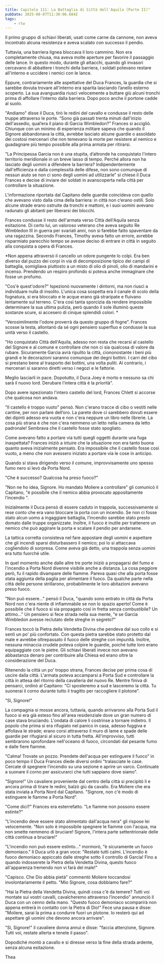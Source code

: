 ```yaml
---
title: Capitolo 111: La Battaglia di Città dell'Aquila (Parte II)"
pubDate: 2025-08-07T11:30:06.684Z
tags:
    - rtw
---
```





Il primo gruppo di schiavi liberati, usati come carne da cannone, non aveva incontrato alcuna resistenza e aveva scalato con successo il pendio.


Tuttavia, una barriera lignea bloccava il loro cammino. Non era completamente chiusa, ma aveva molte aperture per favorire il passaggio delle lance. In questo modo, durante gli attacchi, quando gli invasori cercavano di abbattere i tronchi della barriera, i soldati potevano restare all'interno e uccidere i nemici con le lance.


Eppure, contrariamente alle aspettative del Duca Frances, la guardia che si sarebbe dovuta trovare all'interno era sparita lasciando l’anello esterno scoperto. La sua avanguardia riuscì velocemente a buttare giù alcuni tronchi prima di affollare l’interno dalla barriera. Dopo poco anche il portone cadde al suolo.


"Andiamo" disse il Duca, tirò le redini del cavallo e condusse il resto delle truppe attraverso le porte. “Sono già passati trenta minuti dall'inizio dell'assedio, qual’era il piano di Garcia Wimbledon?” Frances si accigliò. Chiunque con un minimo di esperienza militare sapeva che quando il Signore abbandonava la città, avrebbe lasciato alcune guardie o assoldato dei costosi mercenari che non temevano la morte per resistere al nemico e guadagnare più tempo possibile alla prima armata per ritirarsi.


"La Principessa Garcia non è una stupita, d’altronde ha conquistato l'intero territorio meridionale in un breve lasso di tempo. Perché allora non ha lasciato degli uomini a difendere la barriera? Indipendentemente dall'efficienza e dalla complessità delle difese, non sono comunque di nessun aiuto se non ci sono degli uomini ad utilizzarle" si chiese il Duca Frances e decise di inviare dei soldati in avanscoperta nella città per controllare la situazione.


L'informazione riportata dal Capitano delle guardie coincideva con quello che avevano visto dalla cima della barriera: in città non c’erano ostili. Solo alcune strade erano ostruite da tronchi e mattoni, e i suoi uomini avevano radunato gli abitanti per liberarsi dei blocchi.


Frances condusse il resto dell'armata verso Città dell'Aquila senza esitazione. Di certo lui, un valoroso veterano che aveva seguito Re Wimbledon III in guerra per svariati anni, non si farebbe fatto spaventare da una ragazzina. Secondo Frances, Timothy aveva fatto un errore, avrebbe risparmiato parecchio tempo se avesse deciso di entrare in città in seguito alla conquista a opera di Frances.


*Non appena attraversò il cancello un odore pungente lo colpì. Era ben diverso dal puzzo dei corpi in via di decomposizione tipico dei campi di battaglia, somigliava piuttosto a un misto di olio di pinoli, olio di mandarini e incenso. Prendendo un respiro profondo si poteva anche immaginare che fosse un profumo.


"Cos'è quest'odore?" Ispezionò nuovamente i dintorni, ma non riuscì a individuare nulla di insolito. L'unica cosa sospetta era il canale di scolo della fognatura, si era bloccato e le acque erano già straripate e fluivano lentamente sul terreno. C'era così tanta sporcizia da rendere impossibile determinare la sua ultima pulizia, però quando il sole illuminò queste sostanze scure, si accesero di cinque splendidi colori. *


“Verosimilmente l'odore proverrà da questo gruppo di fogne”. Frances scosse la testa, allontanò da sé ogni pensiero superfluo e condusse la sua unità verso il castello.


"Ho conquistato Città dell'Aquila, adesso non resta che recarsi al castello del Signore e al comune e controllare che non ci sia qualcosa di valore da rubare. Sicuramente Garcia avrà ripulito la città, ciononostante i beni più grandi e le decorazioni saranno comunque dei degni bottini. I carri del cibo si prestano bene al trasporto dei bottini, una volta puliti. Al contrario, i mercenari si saranno diretti verso i negozi e le fattorie.


Meglio lasciarli in pace. Dopotutto, il Duca Joey è morto e nessuno sa chi sarà il nuovo lord. Derubare l'intera città è la priorità".


Dopo avere ispezionato l'intero castello del lord, Frances Chlett si accorse che qualcosa non andava.


"Il castello è troppo vuoto" pensò. Non c'erano tracce di cibo o vestiti nelle cantine, per non parlare dell’oro. La parete dove ci sarebbero dovuti essere dei dipinti adesso era vuota e non c'era neppure un libro nelle librerie. La cosa più strana è che non c'era nemmeno un letto nella camera da letto padronale! Sembrava che il castello fosse stato spogliato.


Come avevano fatto a portare via tutti quegli oggetti durante una fuga inaspettata? Frances iniziò a intuire che la situazione non era tanto buona quanto aveva inizialmente pensato. Era impossibile che il castello fosse così vuoto, a meno che non avessero iniziato a portare via le cose in anticipo.


Quando si stava dirigendo verso il comune, improvvisamente uno spesso fumo nero si levò da Porta Nord.


"Che è successo? Qualcosa ha preso fuoco?"


"Non ne ho idea, Signore. Ho mandato Moliere a controllare" gli comunicò il Capitano, "è possibile che il nemico abbia provocato appositamente l’incendio ".


Inizialmente il Duca pensò di essere caduto in trappola, successivamente si rese conto che era vano bloccare la porta con un incendio. Se non ci fosse stato alcun uomo a ingaggiare battaglia, l’incendio sarebbe stato presto domato dalle truppe organizzate. Inoltre, il fuoco è inutile per trattenere un nemico che può aggirare la porta e scalare il pendio per andarsene.


La tattica corretta consisteva nel fare appostare degli uomini e aspettare che gli incendi sparsi disturbassero il nemico; poi lo si attaccava cogliendolo di sorpresa. Come aveva già detto, una trappola senza uomini era tutto fuorché utile.


In quel momento anche dalle altre tre porte iniziò a propagarsi del fumo e l'incendio a Porta Nord divenne visibile anche a distanza. La cosa peggiore però, fu il rapido divampare delle fiamme. Pareva quasi che alla porta fosse stata aggiunta della paglia per alimentare il fuoco. Da qualche parte nella città delle persone strillarono, probabilmente le loro abitazioni avevano preso fuoco.


"Non può essere..." pensò il Duca, "quando sono entrato in città da Porta Nord non c'era niente di infiammabile se non lo spazio aperto! Come è possibile che il fuoco si sia propagato così in fretta senza combustibile? Un attimo..." Un pensiero si fece strada nella sua mente, "e se Garcia Wimbledon avesse reclutato delle streghe in segreto?"


Frances toccò la Pietra della Vendetta Divina che pendeva dal suo collo e si sentì un po' più confortato. Con questa pietra sarebbe stato protetto dal male e avrebbe oltrepassato il fuoco delle streghe con impunità. Inoltre, nessuna minaccia crudele poteva colpire le guardie, poiché tutte loro erano equipaggiate con le pietre. Gli schiavi liberati invece non avevano abbastanza denaro per contribuire alla Chiesa ed erano oltre la considerazione del Duca.


Ritenendo la città un po' troppo strana, Frances decise per prima cosa di uscire dalla città. L'armata poteva accamparsi a Porta Sud e controllare la città in attesa del ritorno della cavalleria del nuovo Re. Mentre finiva di pensarci, ordinò al Capitano: "Ci sposteremo a sud e lasceremo la città. Tu suonerai il corno durante tutto il tragitto per raccogliere il plotone".


"Sì, Signore!"


La compagnia si mosse ancora, tuttavia, quando arrivarono alla Porta Sud il fuoco si era già esteso fino all'area residenziale dove un gran numero di case stava bruciando. L'ondata di calore li costrinse a tornare indietro. Il popolo che prima si era rifugiato nel panico in casa, adesso fuggiva e affollava le strade; erano corsi attraverso il muro di lame e spade delle guardie per rifugiarsi al sicuro in tutta fretta. All'improvviso, tutti sembrarono sprofondare nell'oceano di fuoco, circondati dal pesante fumo e dalle fiere fiamme.


"Calma! Trovate un pozzo. Prendete dell'acqua per estinguere il fuoco" in poco tempo il Duca Frances diede diversi ordini "tralasciate le case. Cercate di spegnere l’incendio su una sezione e aprire un varco. Continuate a suonare il corno per assicurarci che tutti sappiano dove siamo".


"Signore!" Un cavaliere proveniente dal centro della città si precipitò lì e ancora prima di tirare le redini, balzò giù da cavallo. Era Moliere che era stata inviata a Porta Nord dal Capitano. "Signore, non c'è modo di estinguere le fiamme a Porta Nord".


"Come dici?" Frances era esterrefatto. "Le fiamme non possono essere estinte?"


"L'incendio deve essere stato alimentato dall'acqua nera" gli rispose lei velocemente. "Non solo è impossibile spegnere le fiamme con l'acqua, ma non smette nemmeno di bruciare! Signore, l'intera parte settentrionale delle città continua a bruciare!"


"L'incendio non può essere estinto..." mormorò, "è sicuramente un fuoco demoniaco." Il Duca urlò a gran voce: "Restate tutti calmi. L’incendio è fuoco demoniaco appiccato dalle streghe sotto il controllo di Garcia! Fino a quando indosserete la Pietra della Vendetta Divina, questo fuoco all'apparenza tremendo non vi farà del male!"


"Capisco. Che Dio abbia pietà" commentò Moliere toccandosi involontariamente il petto. "Mio Signore, cosa dobbiamo fare?"


"Hai la Pietra della Vendetta Divina, quindi cosa c'è da temere? Tutti voi montate sui vostri cavalli, cavalcheremo attraverso l’incendio" annunciò il Duca con un cenno della mano. "Questo fuoco demoniaco scomparirà non appena entrerà in contatto con la Pietra di Dio!" Fece una pausa e disse: "Moliere, sarai la prima a condurre fuori un plotone. Io resterò qui ad aspettare gli uomini che devono ancora arrivare".


"Sì, Signore!" il cavaliere donna annuì e disse: "faccia attenzione, Signore. Tutti voi, restate allerta e tenete il passo".


Dopodiché montò a cavallo e si diresse verso la fine della strada ardente, senza alcuna esitazione.




Thea                                


                                



